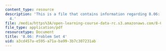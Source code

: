 ```yaml
---
content_type: resource
description: 'This is a file that contains information regarding 8.06: Problem set
  4.'
file: /media/https%3A/open-learning-course-data-rc.s3.amazonaws.com/8-06-quantum-physics-iii-spring-2016/a3cd457ae595a71aba993b7c307231ab_MIT8_06S16_ps4.pdf
file_type: application/pdf
resourcetype: Document
title: '8.06: Problem Set 4'
uid: a3cd457a-e595-a71a-ba99-3b7c307231ab
---
```

